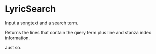 # LyricSearch

Input a songtext and a search term.

Returns the lines that contain the query term plus line and stanza index information.

Just so.